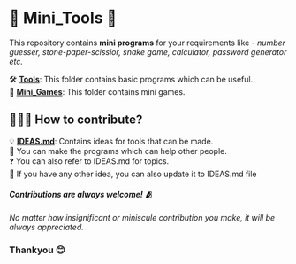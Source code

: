 # 🔨 Mini_Tools 🔨

This repository contains **mini programs** for your requirements like - _number guesser, stone-paper-scissior, snake game, calculator, password generator etc._

🛠️ [**Tools**](/Tools): This folder contains basic programs which can be useful.<br>
👾 [**Mini_Games**](/Mini_Games): This folder contains mini games.

## 👨🏻‍💻 How to contribute?
💡 [**IDEAS.md**](/IDEAS.md): Contains ideas for tools that can be made. <br>
🤝 You can make the programs which can help other people. <br>
❓ You can also refer to IDEAS.md for topics. <br>
💭 If you have any other idea, you can also update it to IDEAS.md file

#### <i>Contributions are always welcome! 🫂<br>
No matter how insignificant or miniscule contribution you make, it will be always appreciated.</i>
### Thankyou 😊
